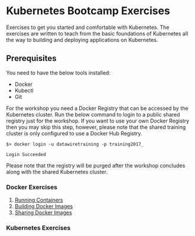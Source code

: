 # Kubernetes Bootcamp Exercises

Exercises to get you started and comfortable with Kubernetes. The exercises are written to teach from the basic foundations of Kubernetes all the way to building and deploying applications on Kubernetes.

## Prerequisites

You need to have the below tools installed:

* Docker
* Kubectl
* Git

For the workshop you need a Docker Registry that can be accessed by the Kubernetes cluster. Run the below command to login to a public shared registry just for the workshop. If you want to use your own Docker Registry then you may skip this step, however, please note that the shared training cluster is only configured to use a Docker Hub Registry.

```console
$> docker login -u datawiretraining -p training2017_

Login Succeeded
```

Please note that the registry will be purged after the workshop concludes along with the shared Kubernetes cluster.

### Docker Exercises

1. [Running Containers](bootcamp/containers.md)
2. [Building Docker Images](bootcamp/images.md)
3. [Sharing Docker Images](bootcamp/sharing-images.md)

### Kubernetes Exercises